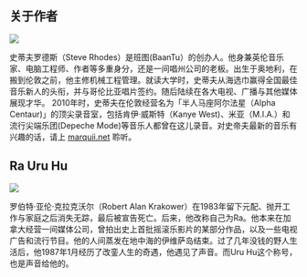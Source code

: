 ## 关于作者

![](./css/author.jpg)

史蒂夫罗德斯（Steve Rhodes）是班图(BaanTu）的创办人。他身兼英伦音乐家、电脑工程师、作者等多重身分，还是一间唱州公司的老板。出生于奥地利，在搬到伦敦之前，他主修机械工程管理。就读大学时，史蒂夫从海选巾赢得全国最佳音乐新人的头衔，并与哥伦比亚唱片签约。随后陆续在各大电视、广播与其他媒体展现才华。 2010年时，史蒂夫在伦敦经营名为「半人马座阿尔法星（Alpha Centaur)」的顶尖录音室，包括肯伊·威斯特（Kanye West)、米亚（M.I.A.）和流行尖端乐团(Depeche Mode)等音乐人都曾在这儿录音。对史帝夫最新的音乐有兴趣的话，请上 [marquii.net](http://marquii.net/) 聆听。

## Ra Uru Hu

![](./css/ra-uru-hu.jpg)

罗伯特·亚伦·克拉克沃尔（Robert Alan Krakower）在1983年留下元配、抛开工作与家庭之后消失无踪，最后被宣告死亡。后来，他改称自己为Ra。他本来在加拿大经营一间媒体公司，曾拍出史上首批摇滚乐影片的某部分作品，以及一些电视广告和流行节目。他的人间蒸发在地中海的伊维萨岛结束。过了几年没钱的野人生活后，他1987年1月经历了改銮人生的奇遇，他遇见了声音。而Uru Hu这个称号，也是声音给他的。
